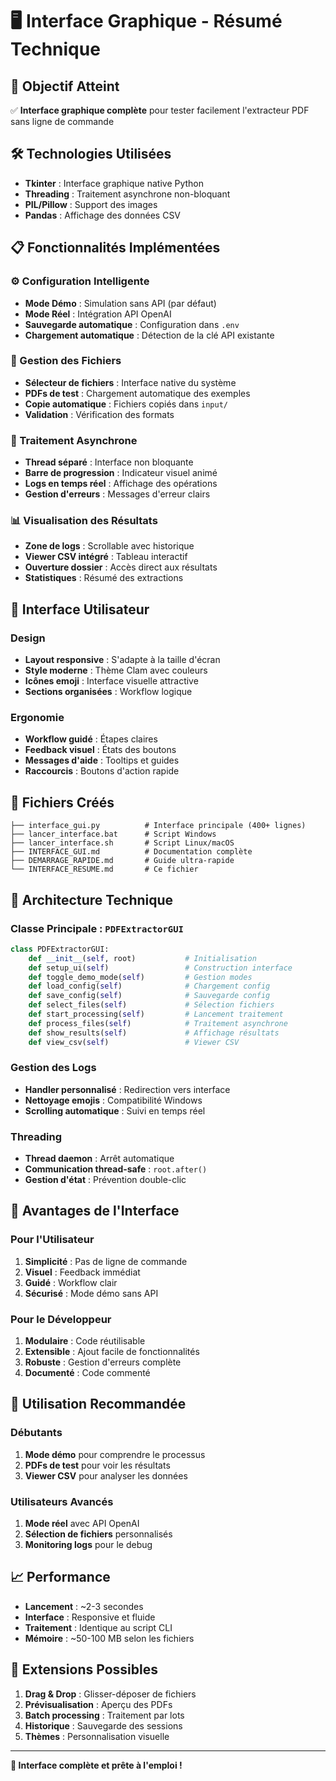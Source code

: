# 🖥️ Interface Graphique - Résumé Technique

## 🎯 Objectif Atteint

✅ **Interface graphique complète** pour tester facilement l'extracteur PDF sans ligne de commande

## 🛠️ Technologies Utilisées

- **Tkinter** : Interface graphique native Python
- **Threading** : Traitement asynchrone non-bloquant
- **PIL/Pillow** : Support des images
- **Pandas** : Affichage des données CSV

## 📋 Fonctionnalités Implémentées

### ⚙️ Configuration Intelligente
- **Mode Démo** : Simulation sans API (par défaut)
- **Mode Réel** : Intégration API OpenAI
- **Sauvegarde automatique** : Configuration dans `.env`
- **Chargement automatique** : Détection de la clé API existante

### 📁 Gestion des Fichiers
- **Sélecteur de fichiers** : Interface native du système
- **PDFs de test** : Chargement automatique des exemples
- **Copie automatique** : Fichiers copiés dans `input/`
- **Validation** : Vérification des formats

### 🚀 Traitement Asynchrone
- **Thread séparé** : Interface non bloquante
- **Barre de progression** : Indicateur visuel animé
- **Logs en temps réel** : Affichage des opérations
- **Gestion d'erreurs** : Messages d'erreur clairs

### 📊 Visualisation des Résultats
- **Zone de logs** : Scrollable avec historique
- **Viewer CSV intégré** : Tableau interactif
- **Ouverture dossier** : Accès direct aux résultats
- **Statistiques** : Résumé des extractions

## 🎨 Interface Utilisateur

### Design
- **Layout responsive** : S'adapte à la taille d'écran
- **Style moderne** : Thème Clam avec couleurs
- **Icônes emoji** : Interface visuelle attractive
- **Sections organisées** : Workflow logique

### Ergonomie
- **Workflow guidé** : Étapes claires
- **Feedback visuel** : États des boutons
- **Messages d'aide** : Tooltips et guides
- **Raccourcis** : Boutons d'action rapide

## 📁 Fichiers Créés

```
├── interface_gui.py          # Interface principale (400+ lignes)
├── lancer_interface.bat      # Script Windows
├── lancer_interface.sh       # Script Linux/macOS
├── INTERFACE_GUI.md          # Documentation complète
├── DEMARRAGE_RAPIDE.md       # Guide ultra-rapide
└── INTERFACE_RESUME.md       # Ce fichier
```

## 🔧 Architecture Technique

### Classe Principale : `PDFExtractorGUI`
```python
class PDFExtractorGUI:
    def __init__(self, root)           # Initialisation
    def setup_ui(self)                 # Construction interface
    def toggle_demo_mode(self)         # Gestion modes
    def load_config(self)              # Chargement config
    def save_config(self)              # Sauvegarde config
    def select_files(self)             # Sélection fichiers
    def start_processing(self)         # Lancement traitement
    def process_files(self)            # Traitement asynchrone
    def show_results(self)             # Affichage résultats
    def view_csv(self)                 # Viewer CSV
```

### Gestion des Logs
- **Handler personnalisé** : Redirection vers interface
- **Nettoyage emojis** : Compatibilité Windows
- **Scrolling automatique** : Suivi en temps réel

### Threading
- **Thread daemon** : Arrêt automatique
- **Communication thread-safe** : `root.after()`
- **Gestion d'état** : Prévention double-clic

## 🎯 Avantages de l'Interface

### Pour l'Utilisateur
1. **Simplicité** : Pas de ligne de commande
2. **Visuel** : Feedback immédiat
3. **Guidé** : Workflow clair
4. **Sécurisé** : Mode démo sans API

### Pour le Développeur
1. **Modulaire** : Code réutilisable
2. **Extensible** : Ajout facile de fonctionnalités
3. **Robuste** : Gestion d'erreurs complète
4. **Documenté** : Code commenté

## 🚀 Utilisation Recommandée

### Débutants
1. **Mode démo** pour comprendre le processus
2. **PDFs de test** pour voir les résultats
3. **Viewer CSV** pour analyser les données

### Utilisateurs Avancés
1. **Mode réel** avec API OpenAI
2. **Sélection de fichiers** personnalisés
3. **Monitoring logs** pour le debug

## 📈 Performance

- **Lancement** : ~2-3 secondes
- **Interface** : Responsive et fluide
- **Traitement** : Identique au script CLI
- **Mémoire** : ~50-100 MB selon les fichiers

## 🔮 Extensions Possibles

1. **Drag & Drop** : Glisser-déposer de fichiers
2. **Prévisualisation** : Aperçu des PDFs
3. **Batch processing** : Traitement par lots
4. **Historique** : Sauvegarde des sessions
5. **Thèmes** : Personnalisation visuelle

---

**🎉 Interface complète et prête à l'emploi !** 